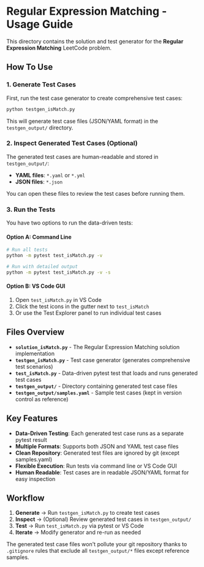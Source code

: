 # Regular Expression Matching - Usage Guide

This directory contains the solution and test generator for the **Regular Expression Matching** LeetCode problem.

## How To Use

### 1. Generate Test Cases

First, run the test case generator to create comprehensive test cases:

```bash
python testgen_isMatch.py
```

This will generate test case files (JSON/YAML format) in the `testgen_output/` directory.

### 2. Inspect Generated Test Cases (Optional)

The generated test cases are human-readable and stored in `testgen_output/`:
- **YAML files**: `*.yaml` or `*.yml` 
- **JSON files**: `*.json`

You can open these files to review the test cases before running them.

### 3. Run the Tests

You have two options to run the data-driven tests:

#### Option A: Command Line
```bash
# Run all tests
python -m pytest test_isMatch.py -v

# Run with detailed output
python -m pytest test_isMatch.py -v -s
```

#### Option B: VS Code GUI
1. Open `test_isMatch.py` in VS Code
2. Click the test icons in the gutter next to `test_isMatch`
3. Or use the Test Explorer panel to run individual test cases

## Files Overview

- **`solution_isMatch.py`** - The Regular Expression Matching solution implementation
- **`testgen_isMatch.py`** - Test case generator (generates comprehensive test scenarios)  
- **`test_isMatch.py`** - Data-driven pytest test that loads and runs generated test cases
- **`testgen_output/`** - Directory containing generated test case files
- **`testgen_output/samples.yaml`** - Sample test cases (kept in version control as reference)

## Key Features

- **Data-Driven Testing**: Each generated test case runs as a separate pytest result
- **Multiple Formats**: Supports both JSON and YAML test case files
- **Clean Repository**: Generated test files are ignored by git (except samples.yaml)
- **Flexible Execution**: Run tests via command line or VS Code GUI
- **Human Readable**: Test cases are in readable JSON/YAML format for easy inspection

## Workflow

1. **Generate** → Run `testgen_isMatch.py` to create test cases
2. **Inspect** → (Optional) Review generated test cases in `testgen_output/`
3. **Test** → Run `test_isMatch.py` via pytest or VS Code
4. **Iterate** → Modify generator and re-run as needed

The generated test case files won't pollute your git repository thanks to `.gitignore` rules that exclude all `testgen_output/*` files except reference samples.